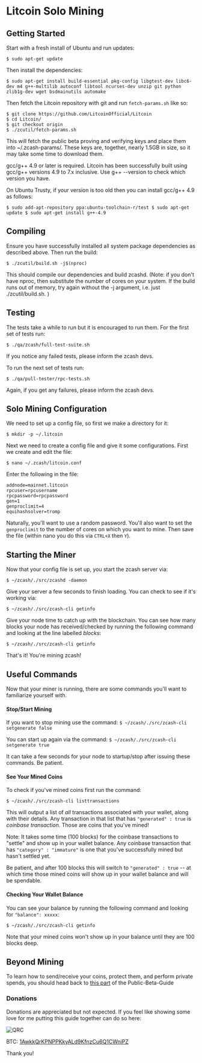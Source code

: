 # Litcoin Solo Mining

## Getting Started

Start with a fresh install of Ubuntu and run updates:

`$ sudo apt-get update`

Then install the dependencies:

```
$ sudo apt-get install build-essential pkg-config libgtest-dev libc6-dev m4 g++-multilib autoconf libtool ncurses-dev unzip git python zlib1g-dev wget bsdmainutils automake
```

Then fetch the Litcoin repository with git and run `fetch-params.sh` like so:

```
$ git clone https://github.com/LitcoinOfficial/Litcoin
$ cd Litcoin/
$ git checkout origin
$ ./zcutil/fetch-params.sh
```

This will fetch the public beta proving and verifying keys and place them into ~/.zcash-params/. These keys are, together, nearly 1.5GB in size, so it may take some time to download them.

gcc/g++ 4.9 or later is required. Litcoin has been successfully built using gcc/g++ versions 4.9 to 7.x inclusive. Use g++ --version to check which version you have.

On Ubuntu Trusty, if your version is too old then you can install gcc/g++ 4.9 as follows:

`
$ sudo add-apt-repository ppa:ubuntu-toolchain-r/test
$ sudo apt-get update
$ sudo apt-get install g++-4.9
`

## Compiling

Ensure you have successfully installed all system package dependencies as described above. Then run the build:

`$ ./zcutil/build.sh -j$(nproc)`

This should compile our dependencies and build zcashd. (Note: if you don't have nproc, then substitute the number of cores on your system. If the build runs out of memory, try again without the -j argument, i.e. just ./zcutil/build.sh. )

## Testing

The tests take a while to run but it is encouraged to run them. For the first set of tests run:

`$ ./qa/zcash/full-test-suite.sh`

If you notice any failed tests, please inform the zcash devs.

To run the next set of tests run:

`$ ./qa/pull-tester/rpc-tests.sh`

Again, if you get any failures, please inform the zcash devs.

## Solo Mining Configuration

We need to set up a config file, so first we make a directory for it:

`$ mkdir -p ~/.litcoin`

Next we need to create a config file and give it some configurations. First we create and edit the file:

`$ nano ~/.zcash/litcoin.conf`

Enter the following in the file:

```
addnode=mainnet.litcoin
rpcuser=rpcusername
rpcpassword=rpcpassword
gen=1
genproclimit=4
equihashsolver=tromp
```
Naturally, you'll want to use a random password. You'll also want to set the `genproclimit` to the number of cores on which you want to mine.
Then save the file (within nano you do this via `CTRL+X` then `Y`).

## Starting the Miner

Now that your config file is set up, you start the zcash server via:

`$ ~/zcash/./src/zcashd -daemon`

Give your server a few seconds to finish loading. You can check to see if it's working via:

`$ ~/zcash/./src/zcash-cli getinfo`

Give your node time to catch up with the blockchain. You can see how many blocks your node has received/checked by running the following command and looking at the line labelled *blocks*:

`$ ~/zcash/./src/zcash-cli getinfo`

That's it! You're mining zcash!

## Useful Commands

Now that your miner is running, there are some commands you'll want to familiarize yourself with.

#### Stop/Start Mining

If you want to stop mining use the command:
`$ ~/zcash/./src/zcash-cli setgenerate false`

You can start up again via the command:
`$ ~/zcash/./src/zcash-cli setgenerate true`

It can take a few seconds for your node to startup/stop after issuing these commands. Be patient.

#### See Your Mined Coins

To check if you've mined coins first run the command:

`$ ~/zcash/./src/zcash-cli listtransactions`

This will output a list of *all* transactions associated with your wallet, along with their details. Any transaction in that list that has `"generated" : true` is *coinbase transaction*. Those are coins that you've mined!

Note: It takes some time (100 blocks) for the coinbase transactions to "settle" and show up in your wallet balance. Any coinbase transaction that has `"category" : "immature"` is one that you've successfully mined but hasn't settled yet. 

Be patient, and after 100 blocks this will switch to `"generated" : true` -- at which time those mined coins will show up in your wallet balance and will be spendable.

#### Checking Your Wallet Balance

You can see your balance by running the following command and looking for `"balance": xxxxx`:

`$ ~/zcash/./src/zcash-cli getinfo`

Note that your mined coins won't show up in your balance until they are 100 blocks deep.

## Beyond Mining

To learn how to send/receive your coins, protect them, and perform private spends, you should head back to [this part](https://github.com/zcash/zcash/wiki/Beta-Guide#getting-testcoins) of the Public-Beta-Guide


### Donations

Donations are appreciated but not expected. If you feel like showing some love for me putting this guide together can do so here:

![QRC](https://i.imgur.com/InuY6td.png)

BTC: [1AwkkQrKPNPPKkyALd9KfnzCu6Q1CWniPZ](https://blockchain.info/address/1AwkkQrKPNPPKkyALd9KfnzCu6Q1CWniPZ)

Thank you!
